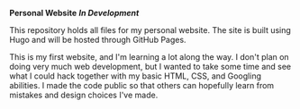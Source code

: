 **Personal Website**
***In Development***

This repository holds all files for my personal website. The site is built
using Hugo and will be hosted through GitHub Pages. 

This is my first website, and I'm learning a lot along the way. I don't plan on
doing very much web development, but I wanted to take some time and see what I
could hack together with my basic HTML, CSS, and Googling abilities. I made the
code public so that others can hopefully learn from mistakes and design choices
I've made.
